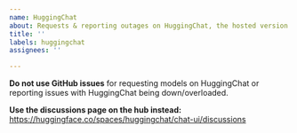 ```yaml
---
name: HuggingChat
about: Requests & reporting outages on HuggingChat, the hosted version of chat-ui.
title: ''
labels: huggingchat
assignees: ''

---
```


**Do not use GitHub issues** for requesting models on HuggingChat or reporting issues with HuggingChat being down/overloaded. 

**Use the discussions page on the hub instead:** https://huggingface.co/spaces/huggingchat/chat-ui/discussions
